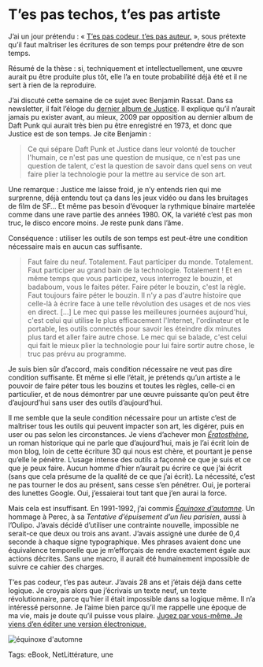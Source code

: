 # T’es pas techos, t’es pas artiste

J’ai un jour prétendu : « [T’es pas codeur, t’es pas auteur.](http://blog.tcrouzet.com/2011/03/04/pas-codeur-pas-auteur/) », sous prétexte qu’il faut maîtriser les écritures de son temps pour prétendre être de son temps.<span id="more-32708"></span>

Résumé de la thèse : si, techniquement et intellectuellement, une œuvre aurait pu être produite plus tôt, elle l’a en toute probabilité déjà été et il ne sert à rien de la reproduire.

J’ai discuté cette semaine de ce sujet avec Benjamin Rassat. Dans sa newsletter, il fait l’éloge du [dernier album de Justice](http://www.deezer.com/fr/album/6537746). Il explique qu’il n’aurait jamais pu exister avant, au mieux, 2009 par opposition au dernier album de Daft Punk qui aurait très bien pu être enregistré en 1973, et donc que Justice est de son temps. Je cite Benjamin :

> Ce qui sépare Daft Punk et Justice dans leur volonté de toucher l'humain, ce n'est pas une question de musique, ce n'est pas une question de talent, c'est la question de savoir dans quel sens on veut faire plier la technologie pour la mettre au service de son art.

Une remarque : Justice me laisse froid, je n’y entends rien qui me surprenne, déjà entendu tout ça dans les jeux vidéo ou dans les bruitages de film de SF… Et même pas besoin d’évoquer la rythmique binaire martelée comme dans une rave partie des années 1980. OK, la variété c’est pas mon truc, le disco encore moins. Je reste punk dans l’âme.

Conséquence : utiliser les outils de son temps est peut-être une condition nécessaire mais en aucun cas suffisante.

> Faut faire du neuf. Totalement. Faut participer du monde. Totalement. Faut participer au grand bain de la technologie. Totalement ! Et en même temps que vous participez, vous interrogez le bouzin, et badaboum, vous le faites péter. Faire péter le bouzin, c'est la règle. Faut toujours faire péter le bouzin. Il n'y a pas d'autre histoire que celle-là à écrire face à une telle révolution des usages et de nos vies en direct. \[…\] Le mec qui passe les meilleures journées aujourd'hui, c'est celui qui utilise le plus efficacement l'Internet, l'ordinateur et le portable, les outils connectés pour savoir les éteindre dix minutes plus tard et aller faire autre chose. Le mec qui se balade, c'est celui qui fait le mieux plier la technologie pour lui faire sortir autre chose, le truc pas prévu au programme.

Je suis bien sûr d’accord, mais condition nécessaire ne veut pas dire condition suffisante. Et même si elle l’était, je prétends qu’un artiste a le pouvoir de faire péter tous les bouzins et toutes les règles, celle-ci en particulier, et de nous démontrer par une œuvre puissante qu’on peut être d’aujourd’hui sans user des outils d’aujourd’hui.

Il me semble que la seule condition nécessaire pour un artiste c’est de maîtriser tous les outils qui peuvent impacter son art, les digérer, puis en user ou pas selon les circonstances. Je viens d’achever mon [*Ératosthène*](http://blog.tcrouzet.com/eratosthene/), un roman historique qui ne parle que d’aujourd’hui, mais je l’ai écrit loin de mon blog, loin de cette écriture 3D qui nous est chère, et pourtant je pense qu’elle le pénètre. L’usage intense des outils a façonné ce que je suis et ce que je peux faire. Aucun homme d’hier n’aurait pu écrire ce que j’ai écrit (sans que cela présume de la qualité de ce que j’ai écrit). La nécessité, c’est ne pas tourner le dos au présent, sans cesse s’en pénétrer. Oui, je porterai des lunettes Google. Oui, j’essaierai tout tant que j’en aurai la force.

Mais cela est insuffisant. En 1991-1992, j’ai commis [*Équinoxe d’automne*](http://blog.tcrouzet.com/equinoxe-automne/). Un hommage à Perec, à sa *Tentative d’épuisement d’un lieu parisien*, aussi à l’Oulipo. J’avais décidé d’utiliser une contrainte nouvelle, impossible ne serait-ce que deux ou trois ans avant. J’avais assigné une durée de 0,4 seconde à chaque signe typographique. Mes phrases avaient donc une équivalence temporelle que je m’efforçais de rendre exactement égale aux actions décrites. Sans une macro, il aurait été humainement impossible de suivre ce cahier des charges.

T’es pas codeur, t’es pas auteur. J’avais 28 ans et j’étais déjà dans cette logique. Je croyais alors que j’écrivais un texte neuf, un texte révolutionnaire, parce qu’hier il était impossible dans sa logique même. Il n’a intéressé personne. Je l’aime bien parce qu’il me rappelle une époque de ma vie, mais je doute qu’il puisse vous plaire. [Jugez par vous-même. Je viens d’en éditer une version électronique.](https://dl.dropboxusercontent.com/u/16630632/ea.epub)

![équinoxe d'automne](http://blog.tcrouzet.comhttps://tcrouzet.com/images_tc/2013/05/cover-500x800.jpg)



Tags: eBook, NetLittérature, une